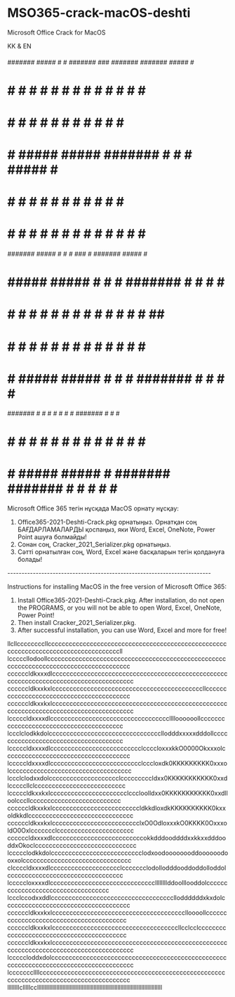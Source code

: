 # MSO365-crack-macOS-deshti
Microsoft Office Crack for MacOS

KK & EN

######  #######  #####  #     # ####### ###    ####### #######  #####  #     # 
#     # #       #     # #     #    #     #        #    #       #     # #     # 
#     # #       #       #     #    #     #        #    #       #       #     # 
#     # #####    #####  #######    #     #        #    #####   #       ####### 
#     # #             # #     #    #     #        #    #       #       #     # 
#     # #       #     # #     #    #     #        #    #       #     # #     # 
######  #######  #####  #     #    #    ###       #    #######  #####  #     # 
                                                                               
   #     #####   #####  #     # #       ####### #     #    #    #     # 
  # #   #     # #     #  #   #  #            #  #     #   # #   ##    # 
 #   #  #       #         # #   #           #   #     #  #   #  # #   # 
#     #  #####   #####     #    #          #    ####### #     # #  #  # 
#######       #       #    #    #         #     #     # ####### #   # # 
#     # #     # #     #    #    #        #      #     # #     # #    ## 
#     #  #####   #####     #    ####### ####### #     # #     # #     # 

<kk>
  
Microsoft Office 365 тегін нұсқада MacOS орнату нұсқау:

1. Office365-2021-Deshti-Crack.pkg орнатыңыз. Орнатқан соң БАҒДАРЛАМАЛАРДЫ қоспаңыз, яки Word, Excel, OneNote, Power Point ашуға болмайды!
2. Сонан соң, Cracker_2021_Serializer.pkg орнатыңыз.
3. Сәтті орнатылған соң, Word, Excel және басқаларын тегін қолдануға болады!
 
</kk>

---*---*---*---*---*---*---*---*---*---*---*---*---*---*---*---*---*---*---*---*---*---*---*---*

<en>
  
Instructions for installing MacOS in the free version of Microsoft Office 365:

1. Install Office365-2021-Deshti-Crack.pkg. After installation, do not open the PROGRAMS, or you will not be able to open Word, Excel, OneNote, Power Point!
2. Then install Cracker_2021_Serializer.pkg.
3. After successful installation, you can use Word, Excel and more for free!
</en>



llcllccccccccllcccccccccccccccccccccccccccccccccccccccccccccccccccccccccccccccccccccccccccccccccccll
lcccccllodoollcccccccccccccccccccccccccccccccccccccccccccccccccccccccccccccccccccccccccccccccccccccc
ccccccldkxxxdlcccccccccccccccccccccccccccccccccccccccccccccccccccccccccccccccccccccccccccccccccccccc
ccccccldkxxkxlcccccccccccccccccccccccccccccccccccccccccccllccccccccccccccccccccccccccccccccccccccccc
ccccccldkxxkxlcccccccccccccccccccccccccccccccccccccccccccccccccccccccccccccccccccccccccccccccccccccc
lcccccldxxxxdlcccccccccccccccccccccccccccccccccclllloooooollcccccccccccccccccccccccccccccccccccccccc
lccclclodkkdolccccccccccccccccccccccccccccccccllodddxxxxxdddollccccccccccccccccccccccccccccccccccccc
lcccccldxxxxdlcccccccccccccccccccccccccclccccloxxxkkO0000Okxxxolcccccccccccccccccccccccccccccccccccc
lcccccldxxxxdlcccccccccccccccccccccccccclcccloxdk0KKKKKKKKK0xxxolccccccccccccccccccccccccccccccccccc
lccclclodxxdolcccccccccccccccccccclcccccccccldxx0KKKKKKKKKKK0xxdlcccccllclcccccccccccccccccccccccccc
lcccccldkxxkxlcccccccccccccccccccccclcccloolldxx0KKKKKKKKKKK0xxdlloolcccllcccccccccccccccccccccccccc
ccccccldkxxkxlcccccccccccccccccccccccccldkkdloxdkKKKKKKKKKK0kxxoldkkdlcccccccccccccccccccccccccccccc
ccccccldkxxkxlccccccccccccccccccccccccclxO0OdloxxxkO0KKKK0OxxxoldO0Oxlccccccclcccccccccccccccccccccc
ccccccldxxxxdlccccccccccccccccccccccccccokkdddooddddxxkkxxdddooddxOkoclccccccccccccccccccccccccccccc
lccccclodkkdolcccccccccccccccccccccccccclodxoodoooooooddoooooodooxxolccccccccccccccccccccccccccccccc
clccccldxxxxdlcccccccccccccccccccclccccccclodollodddooddoddolloddolccccccccccccccccccccccccccccccccc
lcccccloxxxxdlccccccccccccccccccccccccccccccllllllllddoolllooddolccccccccccccccccccccccccccccccccccc
lccclccodxxddlccccccccccccccccccccccccccccccccccclloddddddxkxdolcccccccccccccccccccccccccccccccccccc
ccccccldkxxkxlcccccccccccccccccccccccccccccccccccccclloooollcccccccccccccccccccccccccccccccccccccccc
ccccccldkxxkxlccccccccccccccccccccccccccccccccccccllcclcclcccccccccccccccccccccccccccccccccccccccccc
ccccccldkxxkxlcccccccccccccccccccccccccccccccccccccccccccccccccccccccccccccccccccccccccccccccccccccc
lcccccloddxdolcccccccccccccccccccccccccccccccccccccccccccccccccccccccccccccccccccccccccccccccccccccc
lcccccccllllcccccccccccccccccccccccccccccccccccccccccccccccccccccccccccccccccccccccccccccccccccccccc
llllllllclllllccllllllllllllllllllllllllllllllllllllllllllllllllllllllllllllllllllllllllllllllllllll
